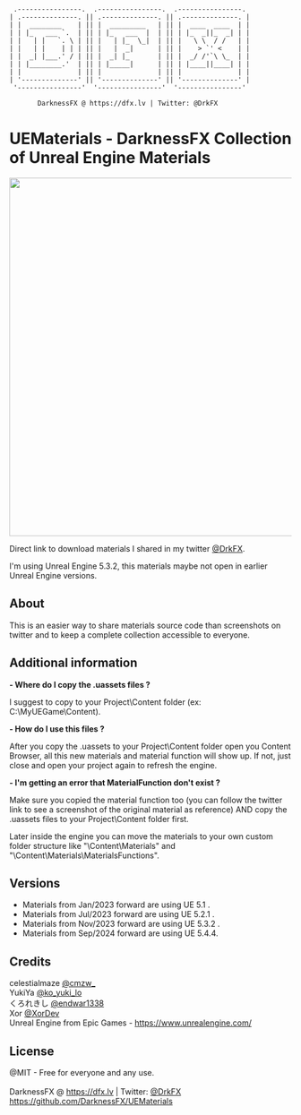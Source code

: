      .----------------.  .----------------.  .----------------. 
    | .--------------. || .--------------. || .--------------. |
    | |  ________    | || |  _________   | || |  ____  ____  | |
    | | |_   ___ `.  | || | |_   ___  |  | || | |_  _||_  _| | |
    | |   | |   `. \ | || |   | |_  \_|  | || |   \ \  / /   | |
    | |   | |    | | | || |   |  _|      | || |    > `' <    | |
    | |  _| |___.' / | || |  _| |_       | || |  _/ /'`\ \_  | |
    | | |________.'  | || | |_____|      | || | |____||____| | |
    | |              | || |              | || |              | |
    | '--------------' || '--------------' || '--------------' |
     '----------------'  '----------------'  '----------------' 

           DarknessFX @ https://dfx.lv | Twitter: @DrkFX

# UEMaterials - DarknessFX Collection of Unreal Engine Materials

<img src="https://repository-images.githubusercontent.com/591985423/443552cf-2107-4ac9-8c98-f365901057d1" width="640px" /> <br/>

Direct link to download materials I shared in my twitter <a href="https://twitter.com/DrkFX" target="_blank">@DrkFX</a>. <br/>

I'm using Unreal Engine 5.3.2, this materials maybe not open in earlier Unreal Engine versions.

## About

This is an easier way to share materials source code than screenshots on twitter and to keep a complete collection accessible to everyone.

## Additional information

**- Where do I copy the .uassets files ?**

I suggest to copy to your Project\Content folder (ex: C:\MyUEGame\Content\).

**- How do I use this files ?**

After you copy the .uassets to your Project\Content folder open you Content Browser, 
all this new materials and material function will show up. If not, just close and open 
your project again to refresh the engine.

**- I'm getting an error that MaterialFunction don't exist ?**

Make sure you copied the material function too (you can follow the twitter link to see a screenshot of the 
original material as reference) AND copy the .uassets files to your Project\Content folder first. 

Later inside the engine you can move the materials to your own custom folder structure like 
"\Content\Materials" and "\Content\Materials\MaterialsFunctions".

## Versions
- Materials from Jan/2023 forward are using UE 5.1 .<br/>
- Materials from Jul/2023 forward are using UE 5.2.1 .<br/>
- Materials from Nov/2023 forward are using UE 5.3.2 .<br/>
- Materials from Sep/2024 forward are using UE 5.4.4.<br/>

## Credits

celestialmaze <a href="https://twitter.com/cmzw_" target="_blank">@cmzw_</a> <br/>
YukiYa <a href="https://twitter.com/ko_yuki_lo" target="_blank">@ko_yuki_lo</a> <br/>
くろれきし <a href="https://twitter.com/endwar1338" target="_blank">@endwar1338</a> <br/>
Xor <a href="https://twitter.com/XorDev" target="_blank">@XorDev</a> <br/>
Unreal Engine from Epic Games - https://www.unrealengine.com/ <br/>

## License

@MIT - Free for everyone and any use. <br/><br/>
DarknessFX @ <a href="https://dfx.lv" target="_blank">https://dfx.lv</a> | Twitter: <a href="https://twitter.com/DrkFX" target="_blank">@DrkFX</a> <br/>https://github.com/DarknessFX/UEMaterials

